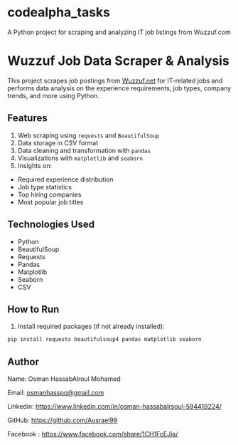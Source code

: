 # codealpha_tasks
A Python project for scraping and analyzing IT job listings from Wuzzuf.com
# Wuzzuf Job Data Scraper & Analysis

This project scrapes job postings from [Wuzzuf.net](https://wuzzuf.net) for IT-related jobs and performs data analysis on the experience requirements, job types, company trends, and more using Python.

## Features

1. Web scraping using `requests` and `BeautifulSoup`  
2. Data storage in CSV format  
3. Data cleaning and transformation with `pandas`  
4. Visualizations with `matplotlib` and `seaborn`  
5. Insights on:
- Required experience distribution
- Job type statistics
- Top hiring companies
- Most popular job titles

##  Technologies Used

- Python
- BeautifulSoup
- Requests
- Pandas
- Matplotlib
- Seaborn
- CSV

## How to Run

1. Install required packages (if not already installed):

```bash
pip install requests beautifulsoup4 pandas matplotlib seaborn
```
## Author

Name: Osman HassabAlroul Mohamed

Email: osmanhasspo@gmail.com

Linkedin: https://www.linkedin.com/in/osman-hassabalrsoul-594419224/

GitHub: https://github.com/Ausrael99

Facebook : https://www.facebook.com/share/1CH1FcEJja/


